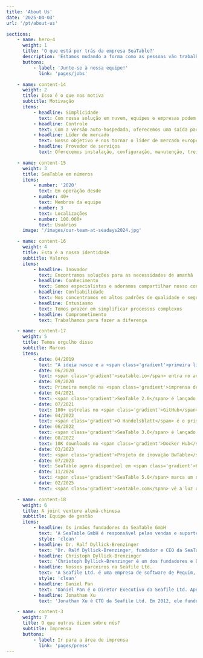 ```yaml
---
title: 'About Us'
date: '2025-04-03'
url: '/pt/about-us'

sections:
    - name: hero-4
      weight: 1
      title: 'O que está por trás da empresa SeaTable?'
      description: 'Estamos mudando a forma como as pessoas vão trabalhar com dados no futuro.'
      buttons:
          - label: 'Junte-se à nossa equipe!'
            link: 'pages/jobs'

    - name: content-14
      weight: 2
      title: Isso é o que nos motiva
      subtitle: Motivação
      items:
          - headline: Simplicidade
            text: Com nossa solução em nuvem, equipes e empresas podem organizar seus dados e informações de forma mais eficiente em minutos e sem conhecimento técnico
          - headline: Controle
            text: Com a versão auto-hospedada, oferecemos uma saída para a dependência. Tenha controle total sobre seus dados e processos.
          - headline: Líder de mercado
            text: Nosso objetivo é nos tornar o líder de mercado europeu em soluções low-code. Trabalhamos para isso todos os dias.
          - headline: Provedor de serviços
            text: Oferecemos instalação, configuração, manutenção, treinamento e operação para empresas de todos os tamanhos.

    - name: content-15
      weight: 3
      title: SeaTable em números
      items:
          - number: '2020'
            text: Em operação desde
          - number: 40+
            text: Membros da equipe
          - number: 3
            text: Localizações
          - number: 100.000+
            text: Usuários
      image: '/images/our-team-at-seadays2024.jpg'

    - name: content-16
      weight: 4
      title: Esta é a nossa identidade
      subtitle: Valores
      items:
          - headline: Inovador
            text: Encontramos soluções para as necessidades de amanhã
          - headline: Conhecimento
            text: Somos especialistas e adoramos compartilhar nosso conhecimento
          - headline: Confiabilidade
            text: Nos concentramos em altos padrões de qualidade e segurança de dados
          - headline: Entusiasmo
            text: Temos prazer em simplificar processos complexos
          - headline: Comprometimento
            text: Trabalhamos para fazer a diferença

    - name: content-17
      weight: 5
      title: Temos orgulho disso
      subtitle: Marcos
      items:
          - date: 04/2019
            text: "A ideia nasce e a <span class='gradient'>primeira linha de código-fonte</span> é escrita"
          - date: 06/2020
            text: <span class='gradient'>seatable.io</span> entra no ar
          - date: 09/2020
            text: Primeira menção na <span class='gradient'>imprensa de TI alemã</span>
          - date: 04/2021
            text: <span class='gradient'>SeaTable 2.0</span> é lançado
          - date: 07/2021
            text: 100+ estrelas no <span class='gradient'>GitHub</span>
          - date: 04/2022
            text: <span class='gradient'>O Handelsblatt</span> é o primeiro jornal nacional alemão a reportar sobre a SeaTable
          - date: 06/2022
            text: <span class='gradient'>SeaTable 3.0</span> é lançado
          - date: 08/2022
            text: 10K downloads no <span class='gradient'>Docker Hub</span>
          - date: 03/2023
            text: <span class='gradient'>Projeto de inovação BwTable</span> com as forças armadas alemãs
          - date: 07/2023
            text: SeaTable agora disponível em <span class='gradient'>6 idiomas diferentes</span>
          - date: 11/2024
            text: <span class='gradient'>SeaTable 5.0</span> marca um novo marco no mundo no-code
          - date: 02/2025
            text: <span class='gradient'>seatable.com</span> vê a luz do dia

    - name: content-18
      weight: 6
      title: A joint venture alemã-chinesa
      subtitle: Equipe de gestão
      items:
          - headline: Os irmãos fundadores da SeaTable GmbH
            text: 'A SeaTable GmbH é responsável pelas vendas e suporte da SeaTable, bem como pela operação da SeaTable Cloud.<br/><br/> A SeaTable GmbH foi fundada em julho de 2020 pelos irmãos Dr. Ralf Dyllick-Brenzinger e Christoph Dyllick-Brenzinger. Eles também são os diretores administrativos da empresa.'
            style: 'clean'
          - headline: Dr. Ralf Dyllick-Brenzinger
            text: "Dr. Ralf Dyllick-Brenzinger, fundador e CEO da SeaTable, é ex-consultor de gestão do Boston Consulting Group. Seu foco de consultoria era finanças, o que o levou a projetos nos Emirados Árabes Unidos. Em 2014, ele e seu irmão Christoph fundaram a datamate GmbH & Co. KG para distribuir tanto sistemas de servidor open source quanto a solução de nuvem privada Seafile Server.<br/><br/>Ralf estudou administração de empresas na Universidade de St. Gallen e obteve seu doutorado na École Polytechnique Fédérale de Lausanne (EPFL) por sua tese intitulada 'Formação de Estratégia Energética no Oriente Médio e Norte da África'."
          - headline: Christoph Dyllick-Brenzinger
            text: 'Christoph Dyllick-Brenzinger é um dos fundadores e Diretor de Produto da SeaTable. Após vários anos como consultor de gestão no ambiente SAP para grandes corporações europeias, fundou a empresa conjunta datamate GmbH & Co. KG.<br/><br/>Christoph estudou economia na Universidade de Mannheim e é um entusiasta desenvolvedor de software desde sua juventude. Em 2000, com apenas 17 anos (e como o participante mais jovem do campo), ele conquistou o título de Campeão Europeu de Mensageiros de Bicicleta por equipes.'
          - headline: Nossos parceiros na Seafile Ltd.
            text: 'A Seafile Ltd. é uma empresa de software de Pequim, China. A Seafile Ltd. vem desenvolvendo o aplicativo low-code SeaTable desde 2019. A Seafile Ltd. foi fundada por Daniel Pan e Jonathan Xu em 2012 para comercializar o software desenvolvido internamente Seafile Server.<br/><br/>O Seafile Server é uma solução empresarial de sincronização e compartilhamento de arquivos que é particularmente popular no setor universitário e de pesquisa europeu. O Seafile Server está disponível em duas edições. A Edição Comunitária do Seafile Server é open source; a Edição Profissional do Seafile Server é distribuída sob licença proprietária.<br/><br/>A Seafile Ltd. detém uma participação de 50% na SeaTable GmbH. Não está envolvida direta ou indiretamente na gestão.'
            style: 'clean'
          - headline: Daniel Pan
            text: 'Daniel Pan é o Diretor Executivo da Seafile Ltd. Apenas dois anos após terminar seus estudos, ele fundou a Seafile Ltd junto com Jonathan Xu. Durante seus estudos, os dois futuros fundadores já haviam começado a desenvolver sua própria solução de sincronização de arquivos.<br/><br/>Daniel é formado pela Universidade Tsinghua em Pequim, China.'
          - headline: Jonathan Xu
            text: 'Jonathan Xu é CTO da Seafile Ltd. Em 2012, ele fundou a Seafile Ltd. junto com Daniel Pan para continuar desenvolvendo e comercializando o software de sincronização de arquivos Seafile, no qual os dois vinham trabalhando juntos desde seus dias de universidade.<br/><br/>Jonathan é formado pela Universidade Tsinghua em Pequim, China.'

    - name: content-3
      weight: 7
      title: O que outros dizem sobre nós?
      subtitle: Imprensa
      buttons:
          - label: Ir para a área de imprensa
            link: 'pages/press'
---
```

